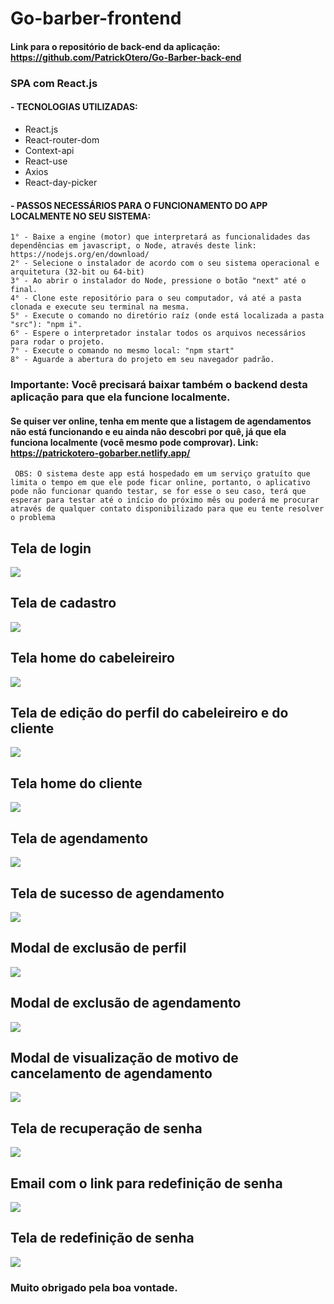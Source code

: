 # Go-barber-frontend

#### Link para o repositório de back-end da aplicação: https://github.com/PatrickOtero/Go-Barber-back-end

### SPA com React.js

#### - TECNOLOGIAS UTILIZADAS:

  - React.js
  - React-router-dom
  - Context-api
  - React-use
  - Axios
  - React-day-picker
  
#### - PASSOS NECESSÁRIOS PARA O FUNCIONAMENTO DO APP LOCALMENTE NO SEU SISTEMA:

    1° - Baixe a engine (motor) que interpretará as funcionalidades das dependências em javascript, o Node, através deste link: https://nodejs.org/en/download/
    2° - Selecione o instalador de acordo com o seu sistema operacional e arquitetura (32-bit ou 64-bit)
    3° - Ao abrir o instalador do Node, pressione o botão "next" até o final.
    4° - Clone este repositório para o seu computador, vá até a pasta clonada e execute seu terminal na mesma.
    5° - Execute o comando no diretório raíz (onde está localizada a pasta "src"): "npm i".
    6° - Espere o interpretador instalar todos os arquivos necessários para rodar o projeto.
    7° - Execute o comando no mesmo local: "npm start"
    8° - Aguarde a abertura do projeto em seu navegador padrão.
      
      
### Importante: Você precisará baixar também o backend desta aplicação para que ela funcione localmente.

#### Se quiser ver online, tenha em mente que a listagem de agendamentos não está funcionando e eu ainda não descobri por quê, já que ela funciona localmente (você mesmo pode comprovar). Link: https://patrickotero-gobarber.netlify.app/

     OBS: O sistema deste app está hospedado em um serviço gratuíto que limita o tempo em que ele pode ficar online, portanto, o aplicativo pode não funcionar quando testar, se for esse o seu caso, terá que esperar para testar até o início do próximo mês ou poderá me procurar através de qualquer contato disponibilizado para que eu tente resolver o problema

## Tela de login
<img src="./mdAssets/goBarberLogin.jpg">

## Tela de cadastro
<img src="./mdAssets/goBarberCadastro.jpg">

## Tela home do cabeleireiro
<img src="./mdAssets/goBarberHomeCabeleireiro.jpg">

## Tela de edição do perfil do cabeleireiro e do cliente
<img src="./mdAssets/goBarberTelaEdicaoUsuario.jpg">

## Tela home do cliente
<img src="./mdAssets/goBarberClienteHome.jpg">

## Tela de agendamento
<img src="./mdAssets/goBarberTelaDeAgendamento.jpg">

## Tela de sucesso de agendamento
<img src="./mdAssets/goBarberTelaSucessoAgendamento.jpg">

## Modal de exclusão de perfil
<img src="./mdAssets/goBarberModalExclusao.jpg">

## Modal de exclusão de agendamento
<img src="./mdAssets/goBarberModalExclusaoAgendamento.jpg">

## Modal de visualização de motivo de cancelamento de agendamento
<img src="./mdAssets/goBarberModalMotivoCancelamento.jpg">

## Tela de recuperação de senha
<img src="./mdAssets/goBarberTelaEsqueciSenha.jpg">

## Email com o link para redefinição de senha
<img src="./mdAssets/goBarberEmailDeRedefinicaoDeSenha.jpg">

## Tela de redefinição de senha
<img src="./mdAssets/goBarberRedefinePass.jpg">

### Muito obrigado pela boa vontade.